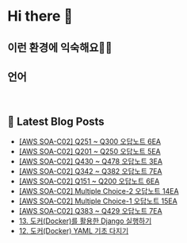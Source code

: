 # Hi there 👋

## 이런 환경에 익숙해요✍🏼

## 언어

<p>
  <img alt="" src= "https://img.shields.io/badge/JavaScript-F7DF1E?style=flat-square&logo=JavaScript&logoColor=white"/> 
  <img alt="" src= "https://img.shields.io/badge/TypeScript-black?logo=typescript&logoColor=blue"/>
</p>

## 📕 Latest Blog Posts

<ul><li><a href='https://deeprun.tistory.com/283' target='_blank'>[AWS SOA-C02] Q251 ~ Q300 오답노트 6EA</a></li><li><a href='https://deeprun.tistory.com/282' target='_blank'>[AWS SOA-C02] Q201 ~ Q250 오답노트 5EA</a></li><li><a href='https://deeprun.tistory.com/281' target='_blank'>[AWS SOA-C02] Q430 ~ Q478 오답노트 3EA</a></li><li><a href='https://deeprun.tistory.com/280' target='_blank'>[AWS SOA-C02] Q342 ~ Q382 오답노트 7EA</a></li><li><a href='https://deeprun.tistory.com/279' target='_blank'>[AWS SOA-C02] Q151 ~ Q200 오답노트 6EA</a></li><li><a href='https://deeprun.tistory.com/278' target='_blank'>[AWS SOA-C02] Multiple Choice-2 오답노트 14EA</a></li><li><a href='https://deeprun.tistory.com/277' target='_blank'>[AWS SOA-C02] Multiple Choice-1 오답노트 15EA</a></li><li><a href='https://deeprun.tistory.com/276' target='_blank'>[AWS SOA-C02] Q383 ~ Q429 오답노트 7EA</a></li><li><a href='https://deeprun.tistory.com/275' target='_blank'>13. 도커(Docker)를 활용한 Django 실행하기</a></li><li><a href='https://deeprun.tistory.com/274' target='_blank'>12. 도커(Docker) YAML 기초 다지기</a></li></ul>